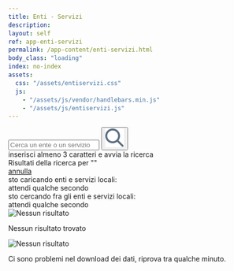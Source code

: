 ```yaml
---
title: Enti - Servizi
description:
layout: self
ref: app-enti-servizi
permalink: /app-content/enti-servizi.html
body_class: "loading"
index: no-index
assets:
  css: "/assets/entiservizi.css"
  js:
    - "/assets/js/vendor/handlebars.min.js"
    - "/assets/js/entiservizi.js"
---
```


<form id="entiservizi__search" action="#">
  <div class="entiservizi__search__inner">
    <input pattern="^[A-Za-zÀ-ú\s]+$" type="search" id="entiservizi__searchstring" placeholder="Cerca un ente o un servizio" maxlength="30" minlength="3" required>
    <button type="submit" id="entiservizi__submit"><img  src="/assets/img/icon-search.svg" alt="Cerca" ></button>
  </div>
  <div class="entiservizi__search__tip">inserisci almeno 3 caratteri e avvia la ricerca</div>
  <div class="entiservizi__search__done"><div>Risultati della ricerca per "<span id="entiservizi__searched"></span>"</div><a href="#" title="Annulla" id="entiservizi__searchreset">annulla</a></div>
</form>
<div id="loading">
<div class="progress-spinner progress-spinner-active"></div>
<span>sto caricando enti e servizi locali:
  <br>attendi qualche secondo</span>
</div>

<script id="entiservizi-template" type="text/x-handlebars-template">
    <h2 class="entiservizi__title">{% raw %}{{o}}{% endraw %}<div class="entiservizi__logo">
      {% raw %}
      <img class=""
           {{#if nolazy}}
           style="display: inline;"
           src="{{setImgSrc fc}}"
           {{/if}}
           {{#unless nolazy}}
           src="/assets/img/blank-32.png"
           data-src="{{fc}}.png"
           {{/unless}}
           onerror="this.style.display='none'"
           alt="{{o}}">
      {% endraw %}
      </div>
    </h2>
    <div class="entiservizi__services">
      <ul class="entiservizi__serv__list">
        {% raw %}
        {{#each s}}
          {{#each this}}
          <li >
            <div class="entiservizi__serv__title" onClick="sendMessagesToRN('{{@key}}')">{{serviceName this}}
              {{#serviceQuality this}}
              <span class="entiservizi__serv__quality">In arrivo</span>
              {{/serviceQuality}}
            <img alt="Espandi" class="entiservizi__icon" width="11" height="16"
                srcset="
                {{site.imagesurl}}/assets/img/icon-right-2x.png 2x,
                {{site.imagesurl}}/assets/img/icon-right.png 1x
                "
                src="{{site.imagesurl}}/assets/img/icon-right.png"
                >
            </div>
          </li>
          {{/each}}
        {{/each}}
        {% endraw %}
      </ul>
    </div>
</script>
<div class="entiservizi__searching">
  <div>
    <div class="progress-spinner progress-spinner-active centerbymargin"></div>
    <div>sto cercando fra gli enti e servizi locali:
    <br>attendi qualche secondo
    </div>
  </div>
</div>
<div class="entiservizi__noresults">
  <div>
  <img alt="Nessun risultato" class=""
                srcset="
                {{site.imagesurl}}/assets/img/question-2x.png 2x,
                {{site.imagesurl}}/assets/img/question.png 1x
                "
                src="{{site.imagesurl}}/assets/img/question.png"
                >
  <p>Nessun risultato trovato</p>
  </div>
</div>
<div class="entiservizi__list">
</div>
<div class="entiservizi__problem">
    <div>
            <img alt="Nessun risultato" class=""
                srcset="
                {{site.imagesurl}}/assets/img/question-2x.png 2x,
                {{site.imagesurl}}/assets/img/question.png 1x
                "
                src="{{site.imagesurl}}/assets/img/question.png"
                >
    <p>Ci sono problemi nel download dei dati, riprova tra qualche minuto.</p>
    </div>
</div>
